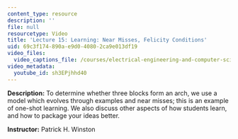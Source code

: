 ```yaml
---
content_type: resource
description: ''
file: null
resourcetype: Video
title: 'Lecture 15: Learning: Near Misses, Felicity Conditions'
uid: 69c3f174-890a-e9d0-4080-2ca9e013df19
video_files:
  video_captions_file: /courses/electrical-engineering-and-computer-science/6-034-artificial-intelligence-fall-2010/lecture-videos/lecture-15-learning-near-misses-felicity-conditions/sh3EPjhhd40.vtt
video_metadata:
  youtube_id: sh3EPjhhd40
---
```


**Description:** To determine whether three blocks form an arch, we use a model which evolves through examples and near misses; this is an example of one-shot learning. We also discuss other aspects of how students learn, and how to package your ideas better.

**Instructor:** Patrick H. Winston